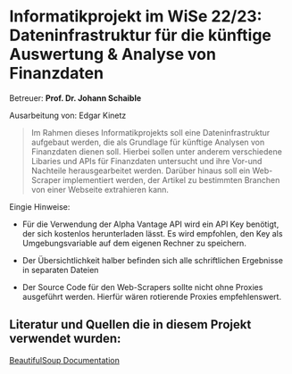 
# Informatikprojekt im WiSe 22/23: Dateninfrastruktur für die künftige Auswertung & Analyse von Finanzdaten 

Betreuer: __Prof. Dr. Johann Schaible__

Ausarbeitung von: Edgar Kinetz


>Im Rahmen dieses Informatikprojekts soll eine Dateninfrastruktur aufgebaut werden, die als Grundlage für künftige Analysen von Finanzdaten dienen soll. Hierbei sollen unter anderem verschiedene Libaries und APIs für Finanzdaten untersucht und ihre Vor-und Nachteile herausgearbeitet werden. Darüber hinaus soll ein Web-Scraper implementiert werden, der Artikel zu bestimmten Branchen von einer Webseite extrahieren kann.

Eingie Hinweise: 

* Für die Verwendung der Alpha Vantage API wird ein API Key benötigt, der sich kostenlos herunterladen lässt. Es wird empfohlen, den Key als Umgebungsvariable auf dem eigenen Rechner zu speichern. 

* Der Übersichtlichkeit halber befinden sich alle schriftlichen Ergebnisse in separaten Dateien

* Der Source Code für den Web-Scrapers sollte nicht ohne Proxies ausgeführt werden. Hierfür wären rotierende Proxies empfehlenswert.


## Literatur und Quellen die in diesem Projekt verwendet wurden:

[BeautifulSoup Documentation](https://beautiful-soup-4.readthedocs.io/en/latest/#quick-start)

